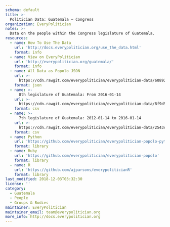 ```yaml
---
schema: default
title: >-
  Politician Data: Guatemala — Congress
organization: EveryPolitician
notes: >-
  Data on the people within the Congress legislature of Guatemala.
resources:
  - name: How To Use The Data
    url: 'http://docs.everypolitician.org/use_the_data.html'
    format: info
  - name: View on EveryPolitician
    url: 'http://everypolitician.org/guatemala/'
    format: info
  - name: All Data as Popolo JSON
    url: >-
      https://cdn.rawgit.com/everypolitician/everypolitician-data/60892fbfcac57c35deb8b5cd2d51fcb6b697560b/data/Guatemala/Congress/ep-popolo-v1.0.json
    format: json
  - name: >-
      8th legislature of Guatemala: From 2016-01-14
    url: >-
      https://cdn.rawgit.com/everypolitician/everypolitician-data/8f9d5bb62948d2504adb7ce7c8c2196ddaadddb9/data/Guatemala/Congress/term-8.csv
    format: csv
  - name: >-
      7th legislature of Guatemala: 2012-01-14 to 2016-01-14
    url: >-
      https://cdn.rawgit.com/everypolitician/everypolitician-data/2543c758e119c2e66f74c4e03792bdfa73f9f6de/data/Guatemala/Congress/term-7.csv
    format: csv
  - name: Python
    url: 'https://github.com/everypolitician/everypolitician-popolo-python'
    format: library
  - name: Ruby
    url: 'https://github.com/everypolitician/everypolitician-popolo'
    format: library
  - name: R
    url: 'https://github.com/ajparsons/everypoliticianR'
    format: library
last_modified: 2018-12-03T03:32:30
license: ''
category:
  - Guatemala
  - People
  - Groups & Bodies
maintainer: EveryPolitician
maintainer_email: team@everypolitician.org
more_info: http://docs.everypolitician.org
---
```

